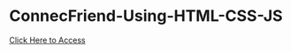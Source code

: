 # ConnecFriend-Using-HTML-CSS-JS
<a href="https://scintillating-mandazi-6584ab.netlify.app/">Click Here to Access</a>
